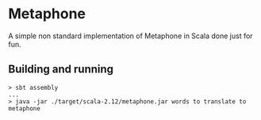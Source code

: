 Metaphone
=========

A simple non standard implementation of Metaphone in Scala done just for fun.

## Building and running

```
> sbt assembly
...
> java -jar ./target/scala-2.12/metaphone.jar words to translate to metaphone
```

